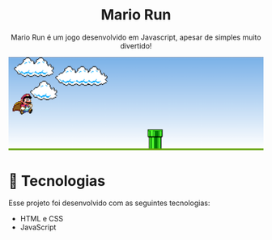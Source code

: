 <h1 align="center"> Mario Run </h1>
<p align="center">Mario Run é um jogo desenvolvido em Javascript, apesar de simples muito divertido!
</p>
  
<p align="center" >
  <img src="Imgs/Cmario.png" alt="Mario Run">
</p>

# 🚀 Tecnologias

Esse projeto foi desenvolvido com as seguintes tecnologias:

- HTML e CSS
- JavaScript

